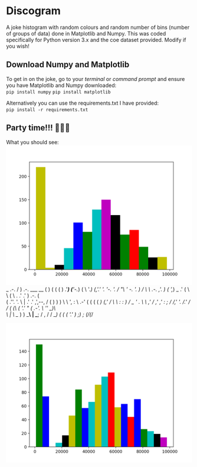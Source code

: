 # Discogram
A joke histogram with random colours and random number of bins (number of groups of data) done in Matplotlib and Numpy. This was coded specifically for Python version 3.x and the coe dataset provided. Modify if you wish!

## Download Numpy and Matplotlib
To get in on the joke, go to your _terminal_ or _command prompt_ and ensure you have Matplotlib and Numpy downloaded:  
`pip install numpy`
`pip install matplotlib`

Alternatively you can use the requirements.txt I have provided:  
`pip install -r requirements.txt`

## Party time!!! 🕺🕺🕺
What you should see:
![Example](assets/Images/Example.png)
   _                             .-.
  / )  .-.    ___          __   (   )
 ( (  (   ) .'___)        (__'-._) (
  \ '._) (,'.'               '.     '-.
   '.      /  "\               '    -. '.
     )    /   \ \   .-.   ,'.   )  (  ',_)    _
   .'    (     \ \ (   \ . .' .'    )    .-. ( \
  (  .''. '.    \ \|  .' .' ,',--, /    (   ) ) )
   \ \   ', :    \    .-'  ( (  ( (     _) (,' /
    \ \   : :    )  / _     ' .  \ \  ,'      /
  ,' ,'   : ;   /  /,' '.   /.'  / / ( (\    (
  '.'      "   (    .-'. \       ''   \_)\    \
                \  |    \ \__             )    )
              ___\ |     \___;           /  , /
             /  ___)                    (  ( (
             '.'                         ) ;) ;
                                        (_/(_/

![Example2](assets/Images/Example2.png)



